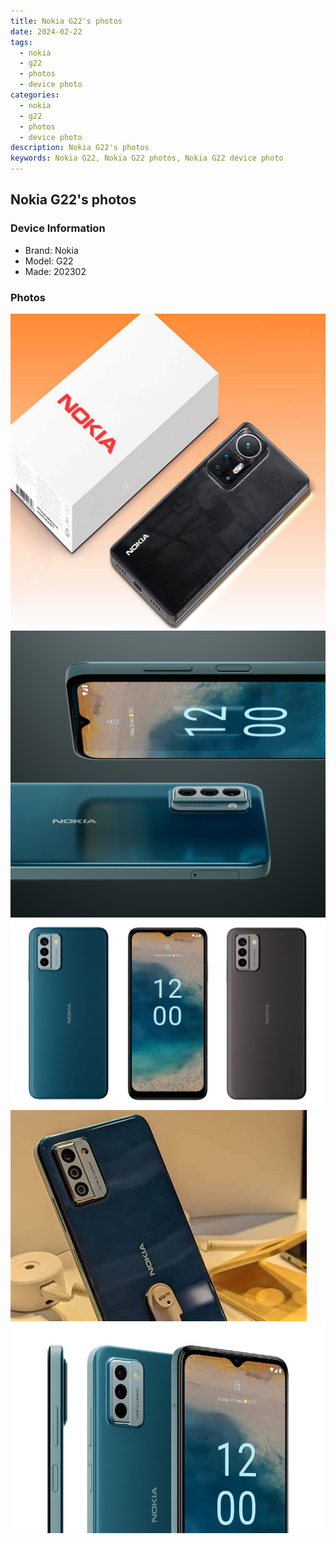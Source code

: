 ```yaml
---
title: Nokia G22's photos
date: 2024-02-22
tags: 
  - nokia
  - g22
  - photos
  - device photo
categories: 
  - nokia
  - g22
  - photos
  - device photo
description: Nokia G22's photos
keywords: Nokia G22, Nokia G22 photos, Nokia G22 device photo
---
```


## Nokia G22's photos

### Device Information

- Brand: Nokia
- Model: G22
- Made: 202302

### Photos

![/images/best-assets/devices/nokia/nokia-g22/1.jpg](/images/best-assets/devices/nokia/nokia-g22/1.jpg)
![/images/best-assets/devices/nokia/nokia-g22/2.jpg](/images/best-assets/devices/nokia/nokia-g22/2.jpg)
![/images/best-assets/devices/nokia/nokia-g22/3.jpg](/images/best-assets/devices/nokia/nokia-g22/3.jpg)
![/images/best-assets/devices/nokia/nokia-g22/4.jpg](/images/best-assets/devices/nokia/nokia-g22/4.jpg)
![/images/best-assets/devices/nokia/nokia-g22/5.jpg](/images/best-assets/devices/nokia/nokia-g22/5.jpg)

